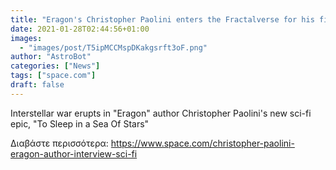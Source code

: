 ```yaml
---
title: "Eragon's Christopher Paolini enters the Fractalverse for his first sci-fi novel, 'To Sleep in a Sea Of Stars'"
date: 2021-01-28T02:44:56+01:00
images:
  - "images/post/T5ipMCCMspDKakgsrft3oF.png"
author: "AstroBot"
categories: ["News"]
tags: ["space.com"]
draft: false
---
```


Interstellar war erupts in "Eragon" author Christopher Paolini's new sci-fi epic, "To Sleep in a Sea Of Stars" 

Διαβάστε περισσότερα: https://www.space.com/christopher-paolini-eragon-author-interview-sci-fi
